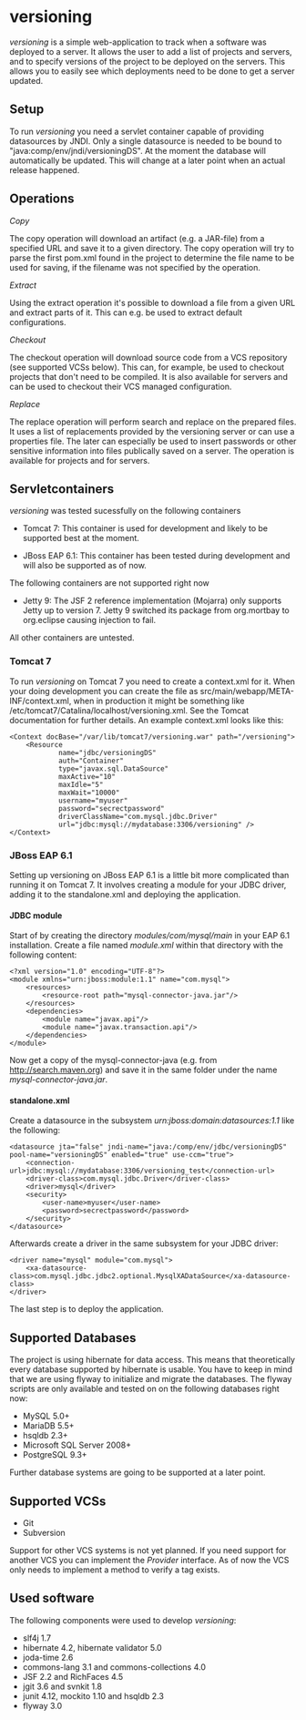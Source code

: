 versioning
==========

*versioning* is a simple web-application to track when a software was deployed
to a server. It allows the user to add a list of projects and servers, and to
specify versions of the project to be deployed on the servers. This allows you
to easily see which deployments need to be done to get a server updated.

Setup
-----

To run *versioning* you need a servlet container capable of providing datasources
by JNDI. Only a single datasource is needed to be bound to
"java:comp/env/jndi/versioningDS". At the moment the database will automatically
be updated. This will change at a later point when an actual release happened.

Operations
----------

*Copy*

The copy operation will download an artifact (e.g. a JAR-file) from a specified URL
and save it to a given directory. The copy operation will try to parse the first
pom.xml found in the project to determine the file name to be used for saving, if
the filename was not specified by the operation.

*Extract*

Using the extract operation it's possible to download a file from a given URL and
extract parts of it. This can e.g. be used to extract default configurations.

*Checkout*

The checkout operation will download source code from a VCS repository (see
supported VCSs below). This can, for example, be used to checkout projects that
don't need to be compiled. It is also available for servers and can be used to
checkout their VCS managed configuration.

*Replace*

The replace operation will perform search and replace on the prepared files. It
uses a list of replacements provided by the versioning server or can use a
properties file. The later can especially be used to insert passwords or other
sensitive information into files publically saved on a server. The operation
is available for projects and for servers.

Servletcontainers
-----------------

*versioning* was tested sucessfully on the following containers

* Tomcat 7: This container is used for development and likely to be supported
  best at the moment.

* JBoss EAP 6.1: This container has been tested during development and will
  also be supported as of now.

The following containers are not supported right now

* Jetty 9: The JSF 2 reference implementation (Mojarra) only supports Jetty up
  to version 7. Jetty 9 switched its package from org.mortbay to org.eclipse
  causing injection to fail.

All other containers are untested.

### Tomcat 7

To run *versioning* on Tomcat 7 you need to create a context.xml for it. When your
doing development you can create the file as src/main/webapp/META-INF/context.xml,
when in production it might be something like /etc/tomcat7/Catalina/localhost/versioning.xml.
See the Tomcat documentation for further details. An example context.xml looks like this:

    <Context docBase="/var/lib/tomcat7/versioning.war" path="/versioning">
        <Resource
                name="jdbc/versioningDS"
                auth="Container"
                type="javax.sql.DataSource"
                maxActive="10"
                maxIdle="5"
                maxWait="10000"
                username="myuser"
                password="secrectpassword"
                driverClassName="com.mysql.jdbc.Driver"
                url="jdbc:mysql://mydatabase:3306/versioning" />
    </Context>

### JBoss EAP 6.1

Setting up versioning on JBoss EAP 6.1 is a little bit more complicated than running it on
Tomcat 7. It involves creating a module for your JDBC driver, adding it to the standalone.xml
and deploying the application.

#### JDBC module

Start of by creating the directory *modules/com/mysql/main* in your EAP 6.1 installation. Create
a file named *module.xml* within that directory with the following content:

    <?xml version="1.0" encoding="UTF-8"?>
    <module xmlns="urn:jboss:module:1.1" name="com.mysql">
        <resources>
            <resource-root path="mysql-connector-java.jar"/>
        </resources>
        <dependencies>
            <module name="javax.api"/>
            <module name="javax.transaction.api"/>
        </dependencies>
    </module>

Now get a copy of the mysql-connector-java (e.g. from http://search.maven.org) and save it in the
same folder under the name *mysql-connector-java.jar*.

#### standalone.xml

Create a datasource in the subsystem *urn:jboss:domain:datasources:1.1* like the following:

    <datasource jta="false" jndi-name="java:/comp/env/jdbc/versioningDS" pool-name="versioningDS" enabled="true" use-ccm="true">
        <connection-url>jdbc:mysql://mydatabase:3306/versioning_test</connection-url>
        <driver-class>com.mysql.jdbc.Driver</driver-class>
        <driver>mysql</driver>
        <security>
            <user-name>myuser</user-name>
            <password>secrectpassword</password>
        </security>
    </datasource>

Afterwards create a driver in the same subsystem for your JDBC driver:

    <driver name="mysql" module="com.mysql">
        <xa-datasource-class>com.mysql.jdbc.jdbc2.optional.MysqlXADataSource</xa-datasource-class>
    </driver>

The last step is to deploy the application.

Supported Databases
-------------------

The project is using hibernate for data access. This means that theoretically
every database supported by hibernate is usable. You have to keep in mind that
we are using flyway to initialize and migrate the databases. The flyway scripts
are only available and tested on on the following databases right now:

* MySQL 5.0+
* MariaDB 5.5+
* hsqldb 2.3+
* Microsoft SQL Server 2008+
* PostgreSQL 9.3+

Further database systems are going to be supported at a later point.

Supported VCSs
--------------

* Git
* Subversion

Support for other VCS systems is not yet planned. If you need support for
another VCS you can implement the *Provider* interface. As of now the VCS
only needs to implement a method to verify a tag exists.

Used software
-------------

The following components were used to develop *versioning*:

* slf4j 1.7
* hibernate 4.2, hibernate validator 5.0
* joda-time 2.6
* commons-lang 3.1 and commons-collections 4.0
* JSF 2.2 and RichFaces 4.5
* jgit 3.6 and svnkit 1.8
* junit 4.12, mockito 1.10 and hsqldb 2.3
* flyway 3.0
